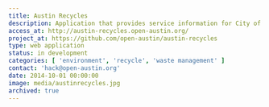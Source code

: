 ```yaml
---
title: Austin Recycles
description: Application that provides service information for City of Austin trash and recycling pickup.
access_at: http://austin-recycles.open-austin.org/
project_at: https://github.com/open-austin/austin-recycles
type: web application
status: in development
categories: [ 'environment', 'recycle', 'waste management' ]
contact: 'hack@open-austin.org'
date: 2014-10-01 00:00:00
image: media/austinrecycles.jpg
archived: true
---
```

